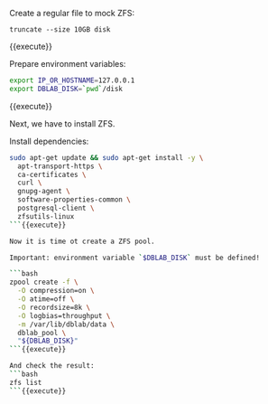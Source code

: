 Create a regular file to mock ZFS:
```
truncate --size 10GB disk
```
{{execute}}

Prepare environment variables:

```bash
export IP_OR_HOSTNAME=127.0.0.1
export DBLAB_DISK=`pwd`/disk
```
{{execute}}

Next, we have to install ZFS.

Install dependencies:

```bash
sudo apt-get update && sudo apt-get install -y \
  apt-transport-https \
  ca-certificates \
  curl \
  gnupg-agent \
  software-properties-common \
  postgresql-client \
  zfsutils-linux
```{{execute}}

Now it is time ot create a ZFS pool. 

Important: environment variable `$DBLAB_DISK` must be defined!

```bash
zpool create -f \
  -O compression=on \
  -O atime=off \
  -O recordsize=8k \
  -O logbias=throughput \
  -m /var/lib/dblab/data \
  dblab_pool \
  "${DBLAB_DISK}"
```{{execute}}

And check the result:
```bash
zfs list
```{{execute}}
